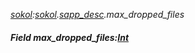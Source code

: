 _[sokol](../../modules/sokol/sokol-module.md):[sokol](../../modules/sokol/sokol-module.md).[sapp\_desc](../../modules/sokol/sokol-sapp_desc.md).max\_dropped\_files_
##### Field max\_dropped\_files:[Int](../../modules/wonkey/wonkey-types-int.md)
